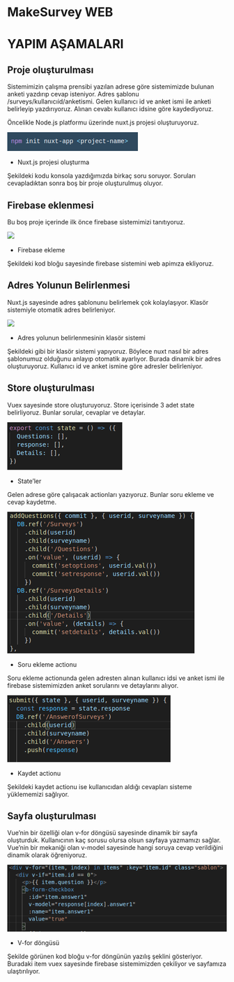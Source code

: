 # MakeSurvey WEB

 # YAPIM AŞAMALARI

 ## **Proje oluşturulması**
Sistemimizin çalışma prensibi yazılan adrese göre sistemimizde bulunan anketi yazdırıp cevap isteniyor. Adres şablonu /surveys/kullanıcıid/anketismi. Gelen kullanıcı id ve anket ismi ile anketi belirleyip yazdırıyoruz. Alınan cevabı kullanıcı idsine göre kaydediyoruz.

Öncelikle Node.js platformu üzerinde nuxt.js projesi oluşturuyoruz. 

![](Aspose.Words.fea9e3b5-880d-441c-b546-da54c98eab66.060.png)

* Nuxt.js projesi oluşturma

Şekildeki kodu konsola yazdığımızda birkaç soru soruyor. Soruları cevapladıktan sonra boş bir proje oluşturulmuş oluyor.  
 ## **Firebase eklenmesi**
Bu boş proje içerinde ilk önce firebase sistemimizi tanıtıyoruz.

![](Aspose.Words.fea9e3b5-880d-441c-b546-da54c98eab66.061.png)

* Firebase ekleme

Şekildeki kod bloğu sayesinde firebase sistemini web apimıza ekliyoruz.

 ## **Adres Yolunun Belirlenmesi**
Nuxt.js sayesinde adres şablonunu belirlemek çok kolaylaşıyor. Klasör sistemiyle otomatik adres belirleniyor.

![](Aspose.Words.fea9e3b5-880d-441c-b546-da54c98eab66.062.png)

* Adres yolunun belirlenmesinin klasör sistemi

Şekildeki gibi bir klasör sistemi yapıyoruz. Böylece nuxt nasıl bir adres şablonumuz olduğunu anlayıp otomatik ayarlıyor. Burada dinamik bir adres oluşturuyoruz. Kullanıcı id ve anket ismine göre adresler belirleniyor.
 ## **Store oluşturulması**
Vuex sayesinde store oluşturuyoruz. Store içerisinde 3 adet state belirliyoruz. Bunlar sorular, cevaplar ve detaylar.

![](Aspose.Words.fea9e3b5-880d-441c-b546-da54c98eab66.063.png)

* State’ler

Gelen adrese göre çalışacak actionları yazıyoruz. Bunlar soru ekleme ve cevap kaydetme.

![](Aspose.Words.fea9e3b5-880d-441c-b546-da54c98eab66.064.png)

* Soru ekleme actionu

Soru ekleme actionunda gelen adresten alınan kullanıcı idsi ve anket ismi ile firebase sistemimizden anket sorularını ve detaylarını alıyor.

![](Aspose.Words.fea9e3b5-880d-441c-b546-da54c98eab66.065.png)

* Kaydet actionu

Şekildeki kaydet actionu ise kullanıcıdan aldığı cevapları sisteme yüklememizi sağlıyor.
## **Sayfa oluşturulması** 
Vue’nin bir özelliği olan v-for döngüsü sayesinde dinamik bir sayfa oluşturduk. Kullanıcının kaç sorusu olursa olsun sayfaya yazmamızı sağlar. Vue’nin bir mekaniği olan v-model sayesinde hangi soruya cevap verildiğini dinamik olarak öğreniyoruz.

![](Aspose.Words.fea9e3b5-880d-441c-b546-da54c98eab66.066.png)

* V-for döngüsü

Şekilde görünen kod bloğu v-for döngünün yazılış şeklini gösteriyor. Buradaki item vuex sayesinde firebase sistemimizden çekiliyor ve sayfamıza ulaştırılıyor. 
